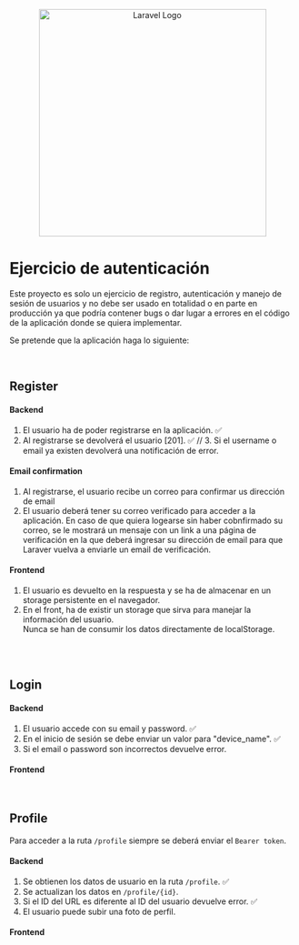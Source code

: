 <p align="center">
<img src="https://raw.githubusercontent.com/laravel/art/master/logo-lockup/5%20SVG/2%20CMYK/1%20Full%20Color/laravel-logolockup-cmyk-red.svg" width="400" alt="Laravel Logo">
</p>

# Ejercicio de autenticación

Este proyecto es solo un ejercicio de registro, autenticación y manejo de sesión de usuarios y no debe ser usado en totalidad o en parte en producción ya que podría contener bugs o dar lugar a errores en el código de la aplicación donde se quiera implementar.

Se pretende que la aplicación haga lo siguiente:

<br>

## Register

#### Backend
1. El usuario ha de poder registrarse en la aplicación. ✅
2. Al registrarse se devolverá el usuario [201]. ✅
// 3. Si el username o email ya existen devolverá una notificación de error.

#### Email confirmation
1. Al registrarse, el usuario recibe un correo para confirmar us dirección de email
2. El usuario deberá tener su correo verificado para acceder a la aplicación.
En caso de que quiera logearse sin haber cobnfirmado su correo, se le mostrará un 
mensaje con un link a una página de verificación en la que deberá ingresar su 
dirección de email para que Laraver vuelva a enviarle un email de verificación.


#### Frontend
1. El usuario es devuelto en la respuesta y se ha de almacenar en un storage persistente en el navegador.
2. En el front, ha de existir un storage que sirva para manejar la información del usuario. <br>
Nunca se han de consumir los datos directamente de localStorage.
<br>
<br>



## Login

#### Backend
1. El usuario accede con su email y password. ✅
2. En el inicio de sesión se debe enviar un valor para "device_name". ✅
3. Si el email o password son incorrectos devuelve error.

#### Frontend
<br>


## Profile
Para acceder a la ruta `/profile` siempre se deberá enviar el `Bearer token`.

#### Backend
1. Se obtienen los datos de usuario en la ruta `/profile`. ✅
2. Se actualizan los datos en `/profile/{id}`.
3. Si el ID del URL es diferente al ID del usuario devuelve error. ✅
4. El usuario puede subir una foto de perfil.

#### Frontend
<br>